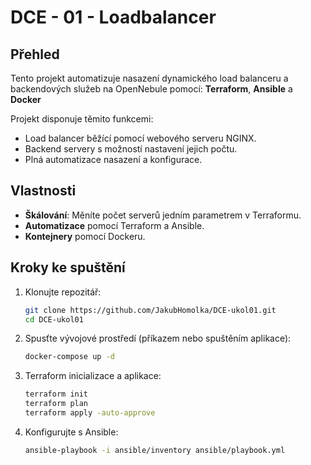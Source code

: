# DCE - 01 - Loadbalancer

## Přehled
Tento projekt automatizuje nasazení dynamického load balanceru a backendových služeb na OpenNebule pomocí: **Terraform**, **Ansible** a **Docker**

Projekt disponuje těmito funkcemi:
- Load balancer běžící pomocí webového serveru NGINX.
- Backend servery s možností nastavení jejich počtu.
- Plná automatizace nasazení a konfigurace.

## Vlastnosti
- **Škálování**: Měníte počet serverů jedním parametrem v Terraformu.
- **Automatizace** pomocí Terraform a Ansible.
- **Kontejnery** pomocí Dockeru.

## Kroky ke spuštění
1. Klonujte repozitář:
   ```bash
   git clone https://github.com/JakubHomolka/DCE-ukol01.git
   cd DCE-ukol01
   ```

2. Spusťte vývojové prostředí (příkazem nebo spuštěním aplikace):
    ```bash
    docker-compose up -d
    ``` 

3. Terraform inicializace a aplikace:
    ```bash
    terraform init
    terraform plan
    terraform apply -auto-approve
    ``` 

4. Konfigurujte s Ansible:
    ```bash
    ansible-playbook -i ansible/inventory ansible/playbook.yml
    ```
